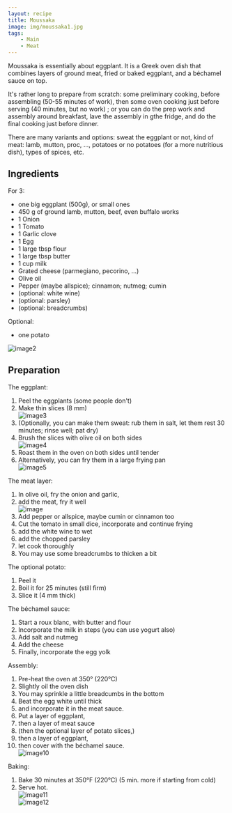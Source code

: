 ```yaml
---
layout: recipe
title: Moussaka
image: img/moussaka1.jpg  
tags:
    - Main
    - Meat
---
```

Moussaka is essentially about eggplant. It is a Greek oven dish that combines layers of ground meat, fried or baked eggplant, and a béchamel sauce on top.

It's rather long to prepare from scratch: some preliminary cooking, before assembling (50-55 minutes of work), then some oven cooking just before serving (40 minutes, but no work) ; or you can do the prep work and assembly around breakfast, lave the assembly in gthe fridge, and do the final cooking just before dinner.

There are many variants and options: sweat the eggplant or not, kind of meat: lamb, mutton, proc, ..., potatoes or no potatoes (for a more nutritious dish), types of spices, etc.

## Ingredients
For 3:   
* one big eggplant (500g), or small ones  
* 450 g of ground lamb, mutton, beef, even buffalo works  
* 1 Onion  
* 1 Tomato  
* 1 Garlic clove   
* 1 Egg   
* 1 large tbsp flour  
* 1 large tbsp butter  
* 1 cup milk  
* Grated cheese (parmegiano, pecorino, ...)  
* Olive oil  
* Pepper (maybe allspice); cinnamon; nutmeg; cumin  
* (optional: white wine)  
* (optional: parsley) 
* (optional: breadcrumbs)   

Optional:  
* one potato

![image2](img/moussaka2.jpg)

## Preparation
The eggplant:  
1. Peel the eggplants (some people don't)    
2. Make thin slices (8 mm)   
![image3](img/moussaka3.jpg)   
3. (Optionally, you can make them sweat: rub them in salt, let them rest 30 minutes; rinse well; pat dry)  
4. Brush the slices with olive oil on both sides    
![image4](img/moussaka4.jpg)  
5. Roast them in the oven on both sides until tender  
6. Alternatively, you can fry them in a large frying pan  
![image5](img/moussaka5.jpg)  

The meat layer:  
1. In olive oil, fry the onion and garlic,  
2. add the meat, fry it well   
![image](img/moussaka6.jpg)  
3. Add pepper or allspice, maybe cumin or cinnamon too  
4. Cut the tomato in small dice, incorporate and continue frying  
5. add the white wine to wet  
6. add the chopped parsley  
7. let cook thoroughly  
8. You may use some breadcrumbs to thicken a bit  

The optional potato:  
1. Peel it  
2. Boil it for 25 minutes (still firm)  
3. Slice it (4 mm thick)  

The béchamel sauce:  
1. Start a roux blanc, with butter and flour  
2. Incorporate the milk in steps (you can use yogurt also)  
3. Add salt and nutmeg  
4. Add the cheese  
4. Finally, incorporate the egg yolk  

Assembly:  
1. Pre-heat the oven at 350° (220°C)  
2. Slightly oil the oven dish  
2. You may sprinkle a little breadcumbs in the bottom  
2. Beat the egg white until thick  
2. and incorporate it in the meat sauce.  
3. Put a layer of eggplant,   
4. then a layer of meat sauce  
5. (then the optional layer of potato slices,)  
5. then a layer of eggplant,  
6. then cover with the béchamel sauce.  
![image10](img/moussaka10.jpg)  

Baking:  
1. Bake 30 minutes at 350°F (220°C) (5 min. more if starting from cold)  
2. Serve hot.  
![image11](img/moussaka12.jpg)  
![image12](img/moussaka13.jpg)  




